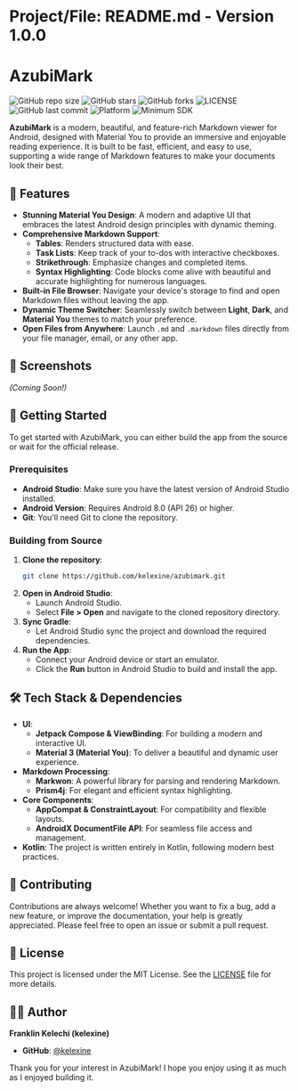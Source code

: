 # Project/File: README.md - Version 1.0.0

# AzubiMark

![GitHub repo size](https://img.shields.io/github/repo-size/kelexine/azubimark)
![GitHub stars](https://img.shields.io/github/stars/kelexine/azubimark?style=social)
![GitHub forks](https://img.shields.io/github/forks/kelexine/azubimark?style=social)
![LICENSE](https://img.shields.io/github/license/kelexine/azubimark)
![GitHub last commit](https://img.shields.io/github/last-commit/kelexine/azubimark)
![Platform](https://img.shields.io/badge/platform-Android-green)
![Minimum SDK](https://img.shields.io/badge/minSDK-26-blue)

**AzubiMark** is a modern, beautiful, and feature-rich Markdown viewer for Android, designed with Material You to provide an immersive and enjoyable reading experience. It is built to be fast, efficient, and easy to use, supporting a wide range of Markdown features to make your documents look their best.

## 🌟 Features

- **Stunning Material You Design**: A modern and adaptive UI that embraces the latest Android design principles with dynamic theming.
- **Comprehensive Markdown Support**:
  - **Tables**: Renders structured data with ease.
  - **Task Lists**: Keep track of your to-dos with interactive checkboxes.
  - **Strikethrough**: Emphasize changes and completed items.
  - **Syntax Highlighting**: Code blocks come alive with beautiful and accurate highlighting for numerous languages.
- **Built-in File Browser**: Navigate your device's storage to find and open Markdown files without leaving the app.
- **Dynamic Theme Switcher**: Seamlessly switch between **Light**, **Dark**, and **Material You** themes to match your preference.
- **Open Files from Anywhere**: Launch `.md` and `.markdown` files directly from your file manager, email, or any other app.

## 📸 Screenshots

*(Coming Soon!)*

## 🚀 Getting Started

To get started with AzubiMark, you can either build the app from the source or wait for the official release.

### Prerequisites

- **Android Studio**: Make sure you have the latest version of Android Studio installed.
- **Android Version**: Requires Android 8.0 (API 26) or higher.
- **Git**: You'll need Git to clone the repository.

### Building from Source

1.  **Clone the repository**:
    ```bash
    git clone https://github.com/kelexine/azubimark.git
    ```
2.  **Open in Android Studio**:
    - Launch Android Studio.
    - Select **File > Open** and navigate to the cloned repository directory.
3.  **Sync Gradle**:
    - Let Android Studio sync the project and download the required dependencies.
4.  **Run the App**:
    - Connect your Android device or start an emulator.
    - Click the **Run** button in Android Studio to build and install the app.

## 🛠️ Tech Stack & Dependencies

- **UI**:
  - **Jetpack Compose & ViewBinding**: For building a modern and interactive UI.
  - **Material 3 (Material You)**: To deliver a beautiful and dynamic user experience.
- **Markdown Processing**:
  - **Markwon**: A powerful library for parsing and rendering Markdown.
  - **Prism4j**: For elegant and efficient syntax highlighting.
- **Core Components**:
  - **AppCompat & ConstraintLayout**: For compatibility and flexible layouts.
  - **AndroidX DocumentFile API**: For seamless file access and management.
- **Kotlin**: The project is written entirely in Kotlin, following modern best practices.

## 🤝 Contributing

Contributions are always welcome! Whether you want to fix a bug, add a new feature, or improve the documentation, your help is greatly appreciated. Please feel free to open an issue or submit a pull request.

## 📜 License

This project is licensed under the MIT License. See the [LICENSE](LICENSE) file for more details.

## 👨‍💻 Author

**Franklin Kelechi (kelexine)**

- **GitHub**: [@kelexine](https://github.com/kelexine)

Thank you for your interest in AzubiMark! I hope you enjoy using it as much as I enjoyed building it.
